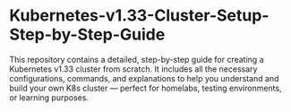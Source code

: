 # Kubernetes-v1.33-Cluster-Setup-Step-by-Step-Guide
This repository contains a detailed, step-by-step guide for creating a Kubernetes v1.33 cluster from scratch. It includes all the necessary configurations, commands, and explanations to help you understand and build your own K8s cluster — perfect for homelabs, testing environments, or learning purposes.
